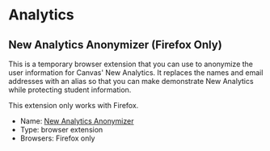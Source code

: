 # Analytics

## New Analytics Anonymizer (Firefox Only)
This is a temporary browser extension that you can use to anonymize the user information for Canvas' New Analytics. 
It replaces the names and email addresses with an alias so that you can make demonstrate New Analytics while protecting student information.

This extension only works with Firefox.

* Name: [New Analytics Anonymizer](new-analytics-anonymizer/)
* Type: browser extension
* Browsers: Firefox only

